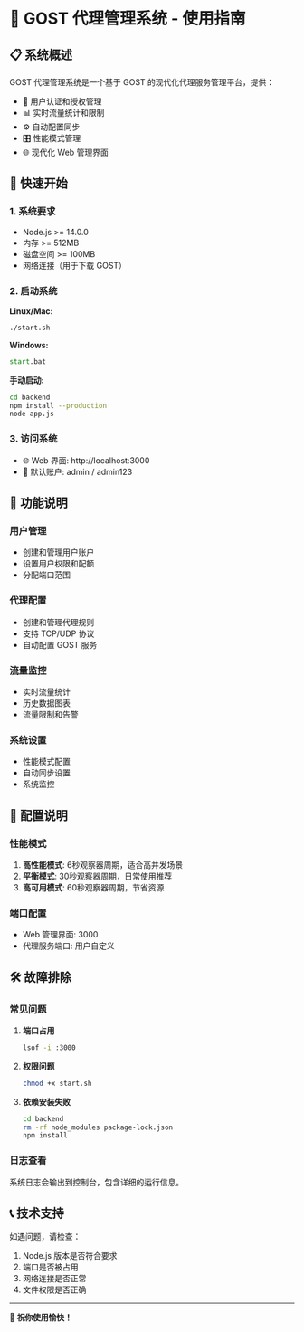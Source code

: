 # 🚀 GOST 代理管理系统 - 使用指南

## 📋 系统概述

GOST 代理管理系统是一个基于 GOST 的现代化代理服务管理平台，提供：

- 🔐 用户认证和授权管理
- 📊 实时流量统计和限制
- ⚙️ 自动配置同步
- 🎛️ 性能模式管理
- 🌐 现代化 Web 管理界面

## 🚀 快速开始

### 1. 系统要求

- Node.js >= 14.0.0
- 内存 >= 512MB
- 磁盘空间 >= 100MB
- 网络连接（用于下载 GOST）

### 2. 启动系统

**Linux/Mac:**
```bash
./start.sh
```

**Windows:**
```cmd
start.bat
```

**手动启动:**
```bash
cd backend
npm install --production
node app.js
```

### 3. 访问系统

- 🌐 Web 界面: http://localhost:3000
- 👤 默认账户: admin / admin123

## 📖 功能说明

### 用户管理
- 创建和管理用户账户
- 设置用户权限和配额
- 分配端口范围

### 代理配置
- 创建和管理代理规则
- 支持 TCP/UDP 协议
- 自动配置 GOST 服务

### 流量监控
- 实时流量统计
- 历史数据图表
- 流量限制和告警

### 系统设置
- 性能模式配置
- 自动同步设置
- 系统监控

## 🔧 配置说明

### 性能模式

1. **高性能模式**: 6秒观察器周期，适合高并发场景
2. **平衡模式**: 30秒观察器周期，日常使用推荐
3. **高可用模式**: 60秒观察器周期，节省资源

### 端口配置

- Web 管理界面: 3000
- 代理服务端口: 用户自定义

## 🛠️ 故障排除

### 常见问题

1. **端口占用**
   ```bash
   lsof -i :3000
   ```

2. **权限问题**
   ```bash
   chmod +x start.sh
   ```

3. **依赖安装失败**
   ```bash
   cd backend
   rm -rf node_modules package-lock.json
   npm install
   ```

### 日志查看

系统日志会输出到控制台，包含详细的运行信息。

## 📞 技术支持

如遇问题，请检查：
1. Node.js 版本是否符合要求
2. 端口是否被占用
3. 网络连接是否正常
4. 文件权限是否正确

---

🎉 **祝你使用愉快！**
